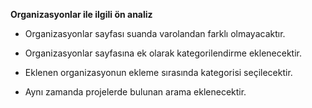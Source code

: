 **Organizasyonlar ile ilgili ön analiz**

-   Organizasyonlar sayfası suanda varolandan farklı olmayacaktır.
    
-   Organizasyonlar sayfasına ek olarak kategorilendirme eklenecektir.
    
-   Eklenen organizasyonun ekleme sırasında kategorisi seçilecektir.
    
-   Aynı zamanda projelerde bulunan arama eklenecektir.
    
